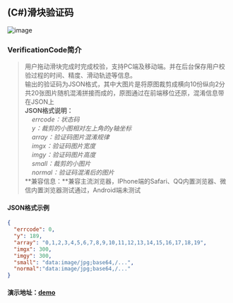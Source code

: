 ## (C#)滑块验证码
![image](https://raw.githubusercontent.com/eatage/VerificationCode/master/demo.png)

### VerificationCode简介

>用户拖动滑块完成时完成校验，支持PC端及移动端。并在后台保存用户校验过程的时间、精度、滑动轨迹等信息。</br>
>输出的验证码为JSON格式，其中大图片是将原图裁剪成横向10份纵向2分共20张图片随机混淆拼接而成的，原图通过在前端移位还原，混淆信息带在JSON上</br>
> **JSON格式说明：**</br>
&nbsp;&nbsp;&nbsp;&nbsp;*errcode：状态码*</br>
&nbsp;&nbsp;&nbsp;&nbsp;*y：裁剪的小图相对左上角的y轴坐标*</br>
&nbsp;&nbsp;&nbsp;&nbsp;*array：验证码图片混淆规律*</br>
&nbsp;&nbsp;&nbsp;&nbsp;*imgx：验证码图片宽度*</br>
&nbsp;&nbsp;&nbsp;&nbsp;*imgy：验证码图片高度*</br>
&nbsp;&nbsp;&nbsp;&nbsp;*small：裁剪的小图片*</br>
&nbsp;&nbsp;&nbsp;&nbsp;*normal：验证码混淆后的图片*</br>
**兼容信息：**兼容主流浏览器，IPhone端的Safari、QQ内置浏览器、微信内置浏览器测试通过，Android端未测试

#### JSON格式示例
```  json
{
  "errcode": 0,
  "y": 189,
  "array": "0,1,2,3,4,5,6,7,8,9,10,11,12,13,14,15,16,17,18,19",
  "imgx": 300,
  "imgy": 300,
  "small": "data:image/jpg;base64,/...",
  "normal":"data:image/jpg;base64,/..."
}
```

#### 演示地址：[demo](http://120.76.164.184/vcode/demo.htm)
